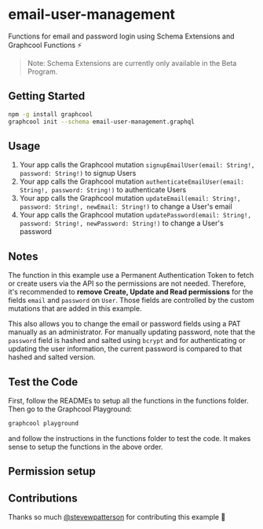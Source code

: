 # email-user-management

Functions for email and password login using Schema Extensions and Graphcool Functions ⚡️

> Note: Schema Extensions are currently only available in the Beta Program.

## Getting Started

```sh
npm -g install graphcool
graphcool init --schema email-user-management.graphql
```

## Usage

1. Your app calls the Graphcool mutation `signupEmailUser(email: String!, password: String!)` to signup Users
2. Your app calls the Graphcool mutation `authenticateEmailUser(email: String!, password: String!)` to authenticate Users
3. Your app calls the Graphcool mutation `updateEmail(email: String!, password: String!, newEmail: String!)` to change a User's email
4. Your app calls the Graphcool mutation `updatePassword(email: String!, password: String!, newPassword: String!)` to change a User's password

## Notes

The function in this example use a Permanent Authentication Token to fetch or create users via the API so the permissions are not needed. Therefore, it's recommended to **remove Create, Update and Read permissions** for the fields `email` and `password` on `User`. Those fields are controlled by the custom mutations that are added in this example.

This also allows you to change the email or password fields using a PAT manually as an administrator. For manually updating password, note that the `password` field is hashed and salted using `bcrypt` and for authenticating or updating the user information, the current password is compared to that hashed and salted version.

## Test the Code

First, follow the READMEs to setup all the functions in the functions folder. Then go to the Graphcool Playground:

```sh
graphcool playground
```

and follow the instructions in the functions folder to test the code. It makes sense to setup the functions in the above order.

## Permission setup



## Contributions

Thanks so much [@stevewpatterson](https://github.com/stevewpatterson) for contributing this example :tada:
